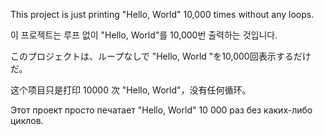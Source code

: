 This project is just printing "Hello, World" 10,000 times without any loops.

이 프로젝트는 루프 없이 "Hello, World"를 10,000번 출력하는 것입니다.

このプロジェクトは、ループなしで "Hello, World "を10,000回表示するだけだ。

这个项目只是打印 10000 次 "Hello, World"，没有任何循环。

Этот проект просто печатает "Hello, World" 10 000 раз без каких-либо циклов.
